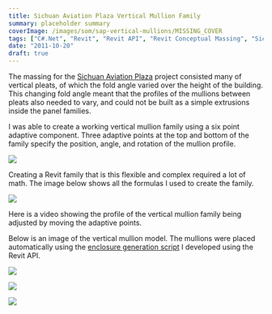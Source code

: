 ```yaml
---
title: Sichuan Aviation Plaza Vertical Mullion Family
summary: placeholder summary
coverImage: /images/som/sap-vertical-mullions/MISSING_COVER
tags: ["C#.Net", "Revit", "Revit API", "Revit Conceptual Massing", "Sichuan Aviation Plaza"]
date: "2011-10-20"
draft: true
---
```


The massing for the [Sichuan Aviation Plaza](http://www.ericanastas.com/category/portfolio/som/projects-som/aviation-plaza/) project consisted many of vertical pleats, of which the fold angle varied over the height of the building. This changing fold angle meant that the profiles of the mullions between pleats also needed to vary, and could not be built as a simple extrusions inside the panel families.

I was able to create a working vertical mullion family using a six point adaptive component. Three adaptive points at the top and bottom of the family specify the position, angle, and rotation of the mullion profile.

![](/images/som/sap-vertical-mullions/slide0021_image044.png)

Creating a Revit family that is this flexible and complex required a lot of math. The image below shows all the formulas I used to create the family.

![](/images/som/sap-vertical-mullions/slide0021_image040.png)

Here is a video showing the profile of the vertical mullion family being adjusted by moving the adaptive points.

Below is an image of the vertical mullion model. The mullions were placed automatically using the [enclosure generation script](http://www.ericanastas.com/sap-enclosure/) I developed using the Revit API.

![](/images/som/sap-vertical-mullions/slide0029_image053.png)

![](/images/som/sap-vertical-mullions/slide0019_image032.png)

![](/images/som/sap-vertical-mullions/slide0019_image034.png)
